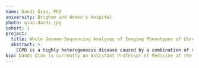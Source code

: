 ```yaml
---
name: Dandi Qiao, PhD
university: Brigham and Women's Hospital
photo: qiao-dandi.jpg
cohort: 1
project:
  title: Whole Genome-Sequencing Analyses of Imaging Phenotypes of Chronic Obstructive Pulmonary Disease (COPD)
  abstract: >
    COPD is a highly heterogeneous disease caused by a combination of small airway loss and remodeling, and emphysema-induced loss of elastic recoil. While spirometry measures overall airflow limitation, phenotypes from CT imaging provide information about the distribution and severity of pathologic processes leading to COPD. In this project, I propose to conduct whole-genome sequencing (WGS) analyses on existing and newly generated imaging phenotypes related to COPD on the BDC ecosystem. I hypothesize that there are distinct genetic variants associated with different imaging phenotypes of COPD, and I propose to leverage BDC and the Chest Imaging Platform (CIP on BDC) to enable more rapid testing and closer interaction between generation of imaging features and genetic analysis.
bio: Dandi Qiao is currently an Assistant Professor of Medicine at the Channing Division of Network Medicine in the Harvard Medical School and a genetic epidemiologist at the Brigham and Women’s Hospital. Dr. Qiao received her Bachelor of Mathematics from the University of Waterloo and her PhD from the Department of Biostatistics at the Harvard T.H. Chan School of Public Health. Her research interest is in the development and application of statistical methods to health-related questions, with a focus in Chronic Obstructive Pulmonary Disease (COPD). Dr. Qiao’s recent research topic is developing statistical tools for next generation sequencing data and applying them to identify genetic variants associated with disease susceptibility.
---
```

